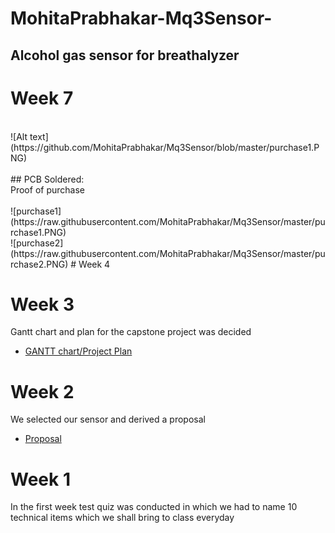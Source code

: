 
# MohitaPrabhakar-Mq3Sensor-
## Alcohol gas sensor for breathalyzer

# Week 7
>
<br>
![Alt text](https://github.com/MohitaPrabhakar/Mq3Sensor/blob/master/purchase1.PNG)<br>
<br>
## PCB Soldered:
<br>
Proof of purchase<br><br>
![purchase1](https://raw.githubusercontent.com/MohitaPrabhakar/Mq3Sensor/master/purchase1.PNG)<br>
![purchase2](https://raw.githubusercontent.com/MohitaPrabhakar/Mq3Sensor/master/purchase2.PNG)
# Week 4


# Week 3
Gantt chart and plan for the capstone project was decided <br>
-   [GANTT chart/Project Plan](https://github.com/MohitaPrabhakar/Mq3Sensor/blob/master/ganttchart.PNG)

# Week 2
We selected our sensor and derived a proposal<br>
-   [Proposal](https://github.com/MohitaPrabhakar/Mq3Sensor/blob/master/Capture.PNG)
# Week 1
In the first week test quiz was conducted in which we had to name 10 technical items which we shall bring to class everyday
